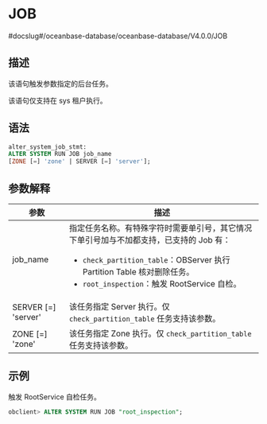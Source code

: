 # JOB 
#docslug#/oceanbase-database/oceanbase-database/V4.0.0/JOB


## 描述 

该语句触发参数指定的后台任务。

该语句仅支持在 sys 租户执行。

## 语法 

```sql
alter_system_job_stmt:
ALTER SYSTEM RUN JOB job_name
[ZONE [=] 'zone' | SERVER [=] 'server'];
```



## 参数解释 

|        **参数**       |          **描述**         |
|-----------------------|-------------|
| job_name              | 指定任务名称。有特殊字符时需要单引号，其它情况下单引号加与不加都支持，已支持的 Job 有： <ul><li> `check_partition_table`：OBServer 执行 Partition Table 核对删除任务。</li>   <li> `root_inspection`：触发 RootService 自检。</li></ul>    |
| SERVER \[=\] 'server' | 该任务指定 Server 执行。仅 `check_partition_table` 任务支持该参数。    |
| ZONE \[=\] 'zone'     | 该任务指定 Zone 执行。仅 `check_partition_table` 任务支持该参数。   |



## 示例 

触发 RootService 自检任务。

```sql
obclient> ALTER SYSTEM RUN JOB "root_inspection";
```


